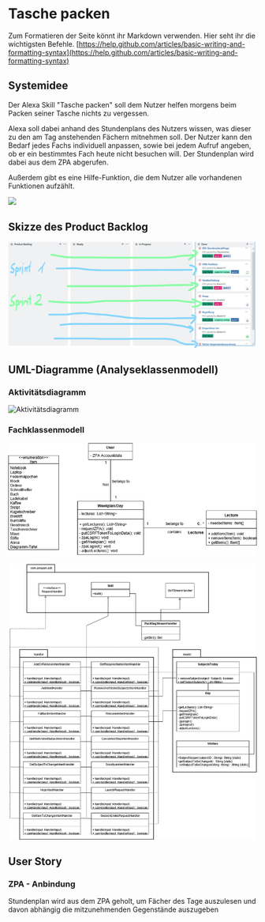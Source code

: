 # Tasche packen
Zum Formatieren der Seite könnt ihr Markdown verwenden. Hier seht ihr die wichtigsten Befehle. 
[https://help.github.com/articles/basic-writing-and-formatting-syntax](https://help.github.com/articles/basic-writing-and-formatting-syntax)




## Systemidee

Der Alexa Skill "Tasche packen" soll dem Nutzer helfen morgens beim Packen seiner Tasche nichts zu vergessen.

Alexa soll dabei anhand des Stundenplans des Nutzers wissen, was dieser zu den am Tag anstehenden Fächern mitnehmen soll. Der Nutzer kann den Bedarf jedes Fachs individuell anpassen, sowie bei jedem Aufruf angeben, ob er ein bestimmtes Fach heute nicht besuchen will. Der Stundenplan wird dabei aus dem ZPA abgerufen. 

Außerdem gibt es eine Hilfe-Funktion, die dem Nutzer alle vorhandenen Funktionen aufzählt. 

![](https://www.deutsche-apotheker-zeitung.de/_Resources/Persistent/b/c/3/4/bc3464752e0d77ef78aa42983fa530ca0bc8cfd3/A082016_S7_Checkliste_824764-3873x1414-1600x584.jpg)


## Skizze des Product Backlog
![](https://raw.githubusercontent.com/sweIhm-ws2018-19/skillproject-fr-14/master/InkedInkedproduct_backlog_LI.jpg)



## UML-Diagramme (Analyseklassenmodell) 
### Aktivitätsdiagramm

![Aktivitätsdiagramm](https://raw.githubusercontent.com/sweIhm-ws2018-19/skillproject-fr-14/master/Sprint2%20UML/Aktivit%C3%A4tsdiagramm_TaschePacken%20(1).png)

### Fachklassenmodell
![](https://raw.githubusercontent.com/sweIhm-ws2018-19/skillproject-fr-14/master/Sprint3%20UML/FachklassenmodellBusinessLogik.png)

![](https://raw.githubusercontent.com/sweIhm-ws2018-19/skillproject-fr-14/master/Sprint3%20UML/Fachklassendiagramm.png)

##  User Story
### ZPA - Anbindung
Stundenplan wird aus dem ZPA geholt, um Fächer des Tage auszulesen und davon abhängig die mitzunehmenden Gegenstände auszugeben

